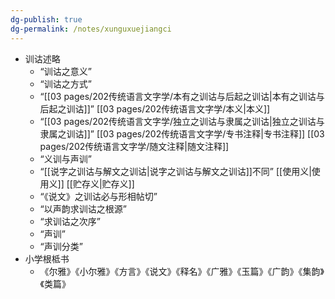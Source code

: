 ```yaml
---
dg-publish: true
dg-permalink: /notes/xunguxuejiangci
---
```

- 训诂述略
	- “训诂之意义”
	- “训诂之方式”
	- “[[03 pages/202传统语言文字学/本有之训诂与后起之训诂\|本有之训诂与后起之训诂]]” [[03 pages/202传统语言文字学/本义\|本义]]
	- “[[03 pages/202传统语言文字学/独立之训诂与隶属之训诂\|独立之训诂与隶属之训诂]]” [[03 pages/202传统语言文字学/专书注释\|专书注释]] [[03 pages/202传统语言文字学/随文注释\|随文注释]]
	- “义训与声训”
	- “[[说字之训诂与解文之训诂\|说字之训诂与解文之训诂]]不同” [[使用义\|使用义]] [[贮存义\|贮存义]]
	- “《说文》之训诂必与形相帖切”
	- “以声韵求训诂之根源”
	- “求训诂之次序”
	- “声训”
	- “声训分类”
- 小学根柢书
	- 《尔雅》《小尔雅》《方言》《说文》《释名》《广雅》《玉篇》《广韵》《集韵》《类篇》